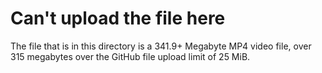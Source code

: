 # Can't upload the file here

The file that is in this directory is a 341.9+ Megabyte MP4 video file, over 315 megabytes over the GitHub file upload limit of 25 MiB.
